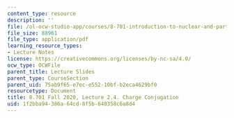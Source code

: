 ```yaml
---
content_type: resource
description: ''
file: /ol-ocw-studio-app/courses/8-701-introduction-to-nuclear-and-particle-physics-fall-2020/1f2bba94386a64cd8f5b640358c6a8d4_MIT8_701f20_lec2.4.pdf
file_size: 88961
file_type: application/pdf
learning_resource_types:
- Lecture Notes
license: https://creativecommons.org/licenses/by-nc-sa/4.0/
ocw_type: OCWFile
parent_title: Lecture Slides
parent_type: CourseSection
parent_uid: 75ab9f65-e7ec-e552-10bf-b2eca4629bf0
resourcetype: Document
title: 8.701 Fall 2020, Lecture 2.4. Charge Conjugation
uid: 1f2bba94-386a-64cd-8f5b-640358c6a8d4
---
```

